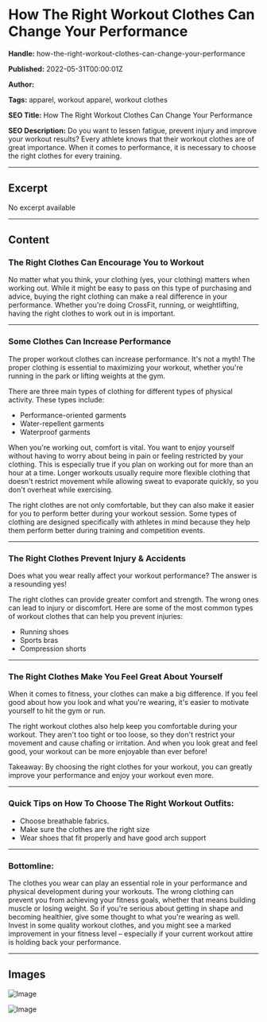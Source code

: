# How The Right Workout Clothes Can Change Your Performance

**Handle:** how-the-right-workout-clothes-can-change-your-performance

**Published:** 2022-05-31T00:00:01Z

**Author:**  

**Tags:** apparel, workout apparel, workout clothes

**SEO Title:** How The Right Workout Clothes Can Change Your Performance

**SEO Description:** Do you want to lessen fatigue, prevent injury and improve your workout results? Every athlete knows that their workout clothes are of great importance. When it comes to performance, it is necessary to choose the right clothes for every training.

---

## Excerpt

No excerpt available

---

## Content

### The Right Clothes Can Encourage You to Workout

No matter what you think, your clothing (yes, your clothing) matters when working out. While it might be easy to pass on this type of purchasing and advice, buying the right clothing can make a real difference in your performance. Whether you're doing CrossFit, running, or weightlifting, having the right clothes to work out in is important.

---

### Some Clothes Can Increase Performance

The proper workout clothes can increase performance. It's not a myth! The proper clothing is essential to maximizing your workout, whether you're running in the park or lifting weights at the gym.

There are three main types of clothing for different types of physical activity. These types include:

- Performance-oriented garments
- Water-repellent garments
- Waterproof garments

When you're working out, comfort is vital. You want to enjoy yourself without having to worry about being in pain or feeling restricted by your clothing. This is especially true if you plan on working out for more than an hour at a time. Longer workouts usually require more flexible clothing that doesn't restrict movement while allowing sweat to evaporate quickly, so you don't overheat while exercising.

The right clothes are not only comfortable, but they can also make it easier for you to perform better during your workout session. Some types of clothing are designed specifically with athletes in mind because they help them perform better during training and competition events.

---

### The Right Clothes Prevent Injury & Accidents

Does what you wear really affect your workout performance? The answer is a resounding yes!

The right clothes can provide greater comfort and strength. The wrong ones can lead to injury or discomfort. Here are some of the most common types of workout clothes that can help you prevent injuries:

- Running shoes
- Sports bras
- Compression shorts

---

### The Right Clothes Make You Feel Great About Yourself

When it comes to fitness, your clothes can make a big difference. If you feel good about how you look and what you're wearing, it's easier to motivate yourself to hit the gym or run.

The right workout clothes also help keep you comfortable during your workout. They aren't too tight or too loose, so they don't restrict your movement and cause chafing or irritation. And when you look great and feel good, your workout can be more enjoyable than ever before!

Takeaway: By choosing the right clothes for your workout, you can greatly improve your performance and enjoy your workout even more.

---

### Quick Tips on How To Choose The Right Workout Outfits:

- Choose breathable fabrics.
- Make sure the clothes are the right size
- Wear shoes that fit properly and have good arch support

---

### Bottomline:

The clothes you wear can play an essential role in your performance and physical development during your workouts. The wrong clothing can prevent you from achieving your fitness goals, whether that means building muscle or losing weight. So if you're serious about getting in shape and becoming healthier, give some thought to what you're wearing as well. Invest in some quality workout clothes, and you might see a marked improvement in your fitness level – especially if your current workout attire is holding back your performance.

---

## Images

![Image](undefined)

![Image](undefined)

